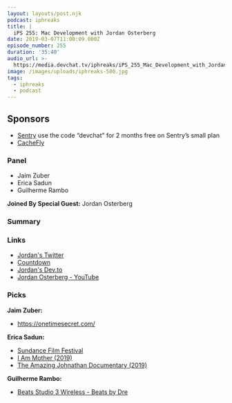```yaml
---
layout: layouts/post.njk
podcast: iphreaks
title: |
  iPS 255: Mac Development with Jordan Osterberg
date: 2019-03-07T11:00:09.000Z
episode_number: 255
duration: '35:40'
audio_url: >-
  https://media.devchat.tv/iphreaks/iPS_255_Mac_Development_with_Jordan_Osterberg.mp3
image: /images/uploads/iphreaks-500.jpg
tags:
  - iphreaks
  - podcast
---
```

## **Sponsors**

* [Sentry](https://sentry.io/) use the code “devchat” for 2 months free on Sentry’s small plan
* [CacheFly](https://www.cachefly.com/)

### **Panel**

* Jaim Zuber
* Erica Sadun
* Guilherme Rambo

**Joined By Special Guest:** Jordan Osterberg

### **Summary**



### **Links**

* [Jordan's Twitter](https://twitter.com/osterbergjordan?lang=en)
* [Countdown](https://countdowns.download/)
* [Jordan's Dev.to](https://dev.to/jordanosterberg)
* [Jordan Osterberg - YouTube](https://www.youtube.com/channel/UCiZQVaud0pAPfzA8busnRBA)

### **Picks**

**Jaim Zuber:**

* <https://onetimesecret.com/>

**Erica Sadun:**

* [Sundance Film Festival ](www.sundance.org/festivals/sundance-film-festival)
* [I Am Mother (2019)](https://www.imdb.com/title/tt6292852/)
* [The Amazing Johnathan Documentary (2019) ](https://www.imdb.com/title/tt9358084/)

**Guilherme Rambo:**

* [Beats Studio 3 Wireless - Beats by Dre](https://www.beatsbydre.com/headphones/studio3-wireless)

###
